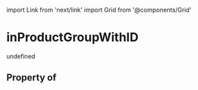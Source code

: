 import Link from 'next/link'
import Grid from '@components/Grid'

# inProductGroupWithID

undefined

## Property of



